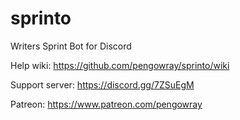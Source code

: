 # sprinto
Writers Sprint Bot for Discord 

Help wiki:
https://github.com/pengowray/sprinto/wiki

Support server:
https://discord.gg/7ZSuEgM

Patreon:
https://www.patreon.com/pengowray

